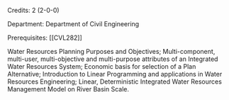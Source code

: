 Credits: 2 (2-0-0)

Department: Department of Civil Engineering

Prerequisites: [[CVL282]]

Water Resources Planning Purposes and Objectives; Multi-component, multi-user, multi-objective and multi-purpose attributes of an Integrated Water Resources System; Economic basis for selection of a Plan Alternative; Introduction to Linear Programming and applications in Water Resources Engineering; Linear, Deterministic Integrated Water Resources Management Model on River Basin Scale.